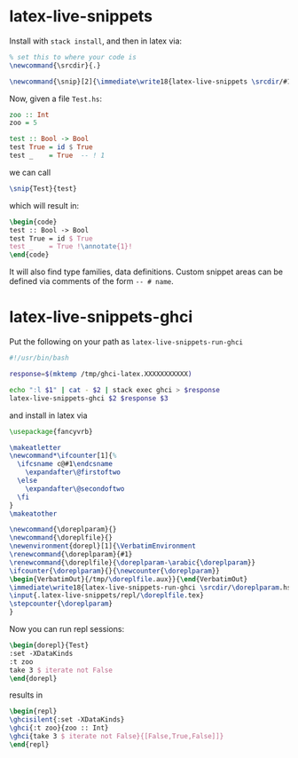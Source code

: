# latex-live-snippets

Install with `stack install`, and then in latex via:

```latex
% set this to where your code is
\newcommand{\srcdir}{.}

\newcommand{\snip}[2]{\immediate\write18{latex-live-snippets \srcdir/#1.hs #2}\input{.latex-live-snippets/#1.#2.tex}}
```

Now, given a file `Test.hs`:

```haskell
zoo :: Int
zoo = 5

test :: Bool -> Bool
test True = id $ True
test _    = True  -- ! 1
```

we can call

```latex
\snip{Test}{test}
```

which will result in:

```latex
\begin{code}
test :: Bool -> Bool
test True = id $ True
test _    = True !\annotate{1}!
\end{code}
```

It will also find type families, data definitions. Custom snippet areas can be
defined via comments  of the form `-- # name`.


# latex-live-snippets-ghci

Put the following on your path as `latex-live-snippets-run-ghci`

```bash
#!/usr/bin/bash

response=$(mktemp /tmp/ghci-latex.XXXXXXXXXXX)

echo ":l $1" | cat - $2 | stack exec ghci > $response
latex-live-snippets-ghci $2 $response $3
```

and install in latex via

```latex
\usepackage{fancyvrb}

\makeatletter
\newcommand*\ifcounter[1]{%
  \ifcsname c@#1\endcsname
    \expandafter\@firstoftwo
  \else
    \expandafter\@secondoftwo
  \fi
}
\makeatother

\newcommand{\doreplparam}{}
\newcommand{\doreplfile}{}
\newenvironment{dorepl}[1]{\VerbatimEnvironment
\renewcommand{\doreplparam}{#1}
\renewcommand{\doreplfile}{\doreplparam-\arabic{\doreplparam}}
\ifcounter{\doreplparam}{}{\newcounter{\doreplparam}}
\begin{VerbatimOut}{/tmp/\doreplfile.aux}}{\end{VerbatimOut}
\immediate\write18{latex-live-snippets-run-ghci \srcdir/\doreplparam.hs /tmp/\doreplfile.aux \doreplfile}
\input{.latex-live-snippets/repl/\doreplfile.tex}
\stepcounter{\doreplparam}
}
```

Now you can run repl sessions:

```latex
\begin{dorepl}{Test}
:set -XDataKinds
:t zoo
take 3 $ iterate not False
\end{dorepl}
```

results in

```latex
\begin{repl}
\ghcisilent{:set -XDataKinds}
\ghci{:t zoo}{zoo :: Int}
\ghci{take 3 $ iterate not False}{[False,True,False]]}
\end{repl}
```

